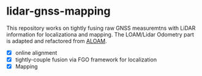 # lidar-gnss-mapping
This repository works on tightly fusing raw GNSS measuremtns with LiDAR information for localizationa and mapping. The LOAM/Lidar Odometry part is adapted and refactored from [ALOAM](https://github.com/tops666/Aloam).
- [x] online alignment
- [x] tightly-couple fusion via FGO framework for localization
- [x] Mapping

